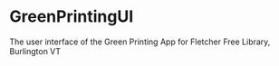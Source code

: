 GreenPrintingUI
===============

The user interface of the Green Printing App for Fletcher Free Library, Burlington VT
